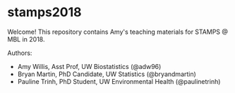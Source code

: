 # stamps2018

Welcome! This repository contains Amy's teaching materials for STAMPS @ MBL in 2018.

Authors: 
- Amy Willis, Asst Prof, UW Biostatistics (@adw96)
- Bryan Martin, PhD Candidate, UW Statistics (@bryandmartin)
- Pauline Trinh, PhD Student, UW Environmental Health (@paulinetrinh)

